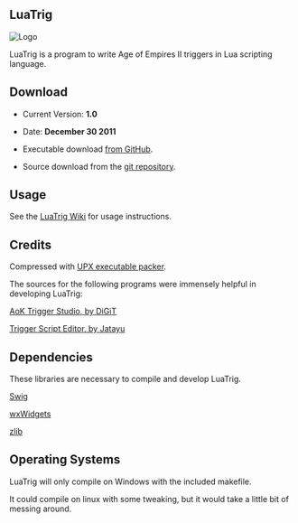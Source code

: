 LuaTrig
-------

![Logo](https://github.com/andy-joslin/LuaTrig/raw/master/src/res/icon.png)

LuaTrig is a program to write Age of Empires II triggers in Lua scripting language. 

Download
--------

* Current Version: **1.0**

* Date:  **December 30 2011**

* Executable download [from GitHub](https://github.com/andy-joslin/LuaTrig/downloads).

* Source download from the [git repository](https://github.com/andy-joslin/LuaTrig/).

Usage
-----

See the [LuaTrig Wiki](https://github.com/andy-joslin/LuaTrig/wiki) for usage instructions.

Credits
-------

Compressed with [UPX executable packer](http://upx.sourceforge.net/).


The sources for the following programs were immensely helpful in developing LuaTrig:

[AoK Trigger Studio, by DiGiT](http://sourceforge.net/projects/aokts/)

[Trigger Script Editor, by Jatayu](http://aok.heavengames.com/blacksmith/showfile.php?fileid=10278)

Dependencies
------------

These libraries are necessary to compile and develop LuaTrig.

[Swig](http://www.swig.org/)

[wxWidgets](http://wxwidgets.org/)

[zlib](http://zlib.net/)

Operating Systems
-----------------

LuaTrig will only compile on Windows with the included makefile.

It could compile on linux with some tweaking, but it would take a little bit of messing around.